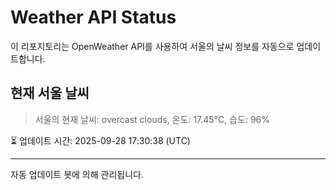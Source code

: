 
# Weather API Status

이 리포지토리는 OpenWeather API를 사용하여 서울의 날씨 정보를 자동으로 업데이트합니다.

## 현재 서울 날씨
> 서울의 현재 날씨: overcast clouds, 온도: 17.45°C, 습도: 96%

⏳ 업데이트 시간: 2025-09-28 17:30:38 (UTC)

---
자동 업데이트 봇에 의해 관리됩니다.
